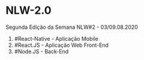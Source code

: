 # NLW-2.0
Segunda Edição da Semana NLW#2 - 03/09.08.2020

1. #React-Native - Aplicação Mobile
1. #React.JS - Aplicação Web Front-End
1. #Node.JS - Back-End
